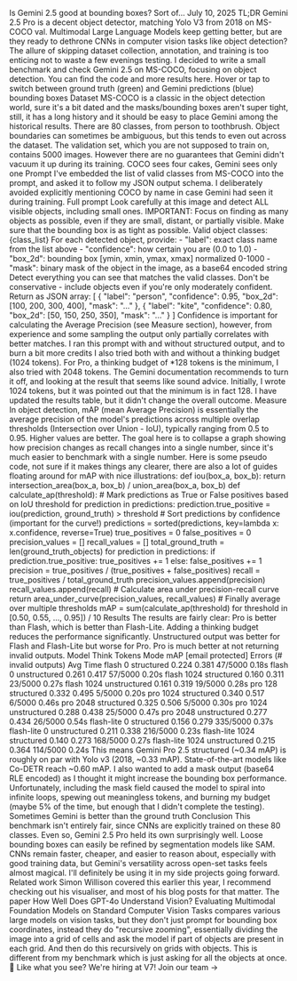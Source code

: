Is Gemini 2.5 good at bounding boxes? Sort of... July 10, 2025 TL;DR Gemini 2.5 Pro is a decent object detector, matching Yolo V3 from 2018 on MS-COCO val. Multimodal Large Language Models keep getting better, but are they ready to dethrone CNNs in computer vision tasks like object detection? The allure of skipping dataset collection, annotation, and training is too enticing not to waste a few evenings testing. I decided to write a small benchmark and check Gemini 2.5 on MS-COCO, focusing on object detection. You can find the code and more results here. Hover or tap to switch between ground truth (green) and Gemini predictions (blue) bounding boxes Dataset MS-COCO is a classic in the object detection world, sure it's a bit dated and the masks/bounding boxes aren't super tight, still, it has a long history and it should be easy to place Gemini among the historical results. There are 80 classes, from person to toothbrush. Object boundaries can sometimes be ambiguous, but this tends to even out across the dataset. The validation set, which you are not supposed to train on, contains 5000 images. However there are no guarantees that Gemini didn't vacuum it up during its training. COCO sees four cakes, Gemini sees only one Prompt I've embedded the list of valid classes from MS-COCO into the prompt, and asked it to follow my JSON output schema. I deliberately avoided explicitly mentioning COCO by name in case Gemini had seen it during training. Full prompt Look carefully at this image and detect ALL visible objects, including small ones. IMPORTANT: Focus on finding as many objects as possible, even if they are small, distant, or partially visible. Make sure that the bounding box is as tight as possible. Valid object classes: {class\_list} For each detected object, provide: - "label": exact class name from the list above - "confidence": how certain you are (0.0 to 1.0) - "box\_2d": bounding box \[ymin, xmin, ymax, xmax\] normalized 0-1000 - "mask": binary mask of the object in the image, as a base64 encoded string Detect everything you can see that matches the valid classes. Don't be conservative - include objects even if you're only moderately confident. Return as JSON array: \[ { "label": "person", "confidence": 0.95, "box\_2d": \[100, 200, 300, 400\], "mask": "..." }, { "label": "kite", "confidence": 0.80, "box\_2d": \[50, 150, 250, 350\], "mask": "..." } \] Confidence is important for calculating the Average Precision (see Measure section), however, from experience and some sampling the output only partially correlates with better matches. I ran this prompt with and without structured output, and to burn a bit more credits I also tried both with and without a thinking budget (1024 tokens). For Pro, a thinking budget of \*128 tokens is the minimum, I also tried with 2048 tokens. The Gemini documentation recommends to turn it off, and looking at the result that seems like sound advice. Initially, I wrote 1024 tokens, but it was pointed out that the minimum is in fact 128\. I have updated the results table, but it didn't change the overall outcome. Measure In object detection, mAP (mean Average Precision) is essentially the average precision of the model's predictions across multiple overlap thresholds (Intersection over Union - IoU), typically ranging from 0.5 to 0.95\. Higher values are better. The goal here is to collapse a graph showing how precision changes as recall changes into a single number, since it's much easier to benchmark with a single number. Here is some pseudo code, not sure if it makes things any clearer, there are also a lot of guides floating around for mAP with nice illustrations: def iou(box\_a, box\_b): return intersection\_area(box\_a, box\_b) / union\_area(box\_a, box\_b) def calculate\_ap(threshold): # Mark predictions as True or False positives based on IoU threshold for prediction in predictions: prediction.true\_positive = iou(prediction, ground\_truth) > threshold # Sort predictions by confidence (important for the curve!) predictions = sorted(predictions, key=lambda x: x.confidence, reverse=True) true\_positives = 0 false\_positives = 0 precision\_values = \[\] recall\_values = \[\] total\_ground\_truth = len(ground\_truth\_objects) for prediction in predictions: if prediction.true\_positive: true\_positives += 1 else: false\_positives += 1 precision = true\_positives / (true\_positives + false\_positives) recall = true\_positives / total\_ground\_truth precision\_values.append(precision) recall\_values.append(recall) # Calculate area under precision-recall curve return area\_under\_curve(precision\_values, recall\_values) # Finally average over multiple thresholds mAP = sum(calculate\_ap(threshold) for threshold in \[0.50, 0.55, ..., 0.95\]) / 10 Results The results are fairly clear: Pro is better than Flash, which is better than Flash-Lite. Adding a thinking budget reduces the performance significantly. Unstructured output was better for Flash and Flash-Lite but worse for Pro. Pro is much better at not returning invalid outputs. Model Think Tokens Mode mAP \[email protected\] Errors (# invalid outputs) Avg Time flash 0 structured 0.224 0.381 47/5000 0.18s flash 0 unstructured 0.261 0.417 57/5000 0.20s flash 1024 structured 0.160 0.311 23/5000 0.27s flash 1024 unstructured 0.161 0.319 19/5000 0.28s pro 128 structured 0.332 0.495 5/5000 0.20s pro 1024 structured 0.340 0.517 6/5000 0.46s pro 2048 structured 0.325 0.506 5/5000 0.30s pro 1024 unstructured 0.288 0.438 25/5000 0.47s pro 2048 unstructured 0.277 0.434 26/5000 0.54s flash-lite 0 structured 0.156 0.279 335/5000 0.37s flash-lite 0 unstructured 0.211 0.338 216/5000 0.23s flash-lite 1024 structured 0.140 0.273 168/5000 0.27s flash-lite 1024 unstructured 0.215 0.364 114/5000 0.24s This means Gemini Pro 2.5 structured (\~0.34 mAP) is roughly on par with Yolo v3 (2018, \~0.33 mAP). State-of-the-art models like Co-DETR reach \~0.60 mAP. I also wanted to add a mask output (base64 RLE encoded) as I thought it might increase the bounding box performance. Unfortunately, including the mask field caused the model to spiral into infinite loops, spewing out meaningless tokens, and burning my budget (maybe 5% of the time, but enough that I didn't complete the testing). Sometimes Gemini is better than the ground truth Conclusion This benchmark isn't entirely fair, since CNNs are explicitly trained on these 80 classes. Even so, Gemini 2.5 Pro held its own surprisingly well. Loose bounding boxes can easily be refined by segmentation models like SAM. CNNs remain faster, cheaper, and easier to reason about, especially with good training data, but Gemini's versatility across open-set tasks feels almost magical. I'll definitely be using it in my side projects going forward. Related work Simon Willison covered this earlier this year, I recommend checking out his visualiser, and most of his blog posts for that matter. The paper How Well Does GPT-4o Understand Vision? Evaluating Multimodal Foundation Models on Standard Computer Vision Tasks compares various large models on vision tasks, but they don't just prompt for bounding box coordinates, instead they do "recursive zooming", essentially dividing the image into a grid of cells and ask the model if part of objects are present in each grid. And then do this recursively on grids with objects. This is different from my benchmark which is just asking for all the objects at once. 💼 Like what you see? We're hiring at V7! Join our team →
